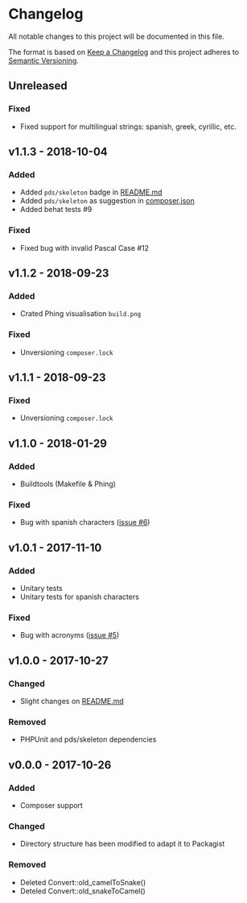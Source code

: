 Changelog
=========
All notable changes to this project will be documented in this file.

The format is based on [Keep a Changelog](http://keepachangelog.com/en/1.0.0/)
and this project adheres to [Semantic Versioning](http://semver.org/spec/v2.0.0.html).

Unreleased
----------

### Fixed

- Fixed support for multilingual strings: spanish, greek, cyrillic, etc. 

v1.1.3 - 2018-10-04
-------------------

### Added

- Added `pds/skeleton` badge in [README.md]()
- Added `pds/skeleton` as suggestion in [composer.json]()
- Added behat tests #9

### Fixed

- Fixed bug with invalid Pascal Case #12

v1.1.2 - 2018-09-23
-------------------

### Added

- Crated Phing visualisation `build.png`

### Fixed

- Unversioning `composer.lock`

v1.1.1 - 2018-09-23
-------------------

### Fixed

- Unversioning `composer.lock`

v1.1.0 - 2018-01-29
-------------------

### Added
* Buildtools (Makefile & Phing)

### Fixed
* Bug with spanish characters ([issue #6](https://github.com/jawira/case-converter/issues/6))

v1.0.1 - 2017-11-10
-------------------

### Added
* Unitary tests
* Unitary tests for spanish characters

### Fixed
* Bug with acronyms ([issue #5](https://github.com/jawira/case-converter/issues/5))

v1.0.0 - 2017-10-27
-------------------

### Changed
* Slight changes on [README.md]()

### Removed
* PHPUnit and pds/skeleton dependencies

v0.0.0 - 2017-10-26
-------------------

### Added
* Composer support

### Changed
* Directory structure has been modified to adapt it to Packagist

### Removed
* Deleted Convert::old_camelToSnake()
* Deteled Convert::old_snakeToCamel()
